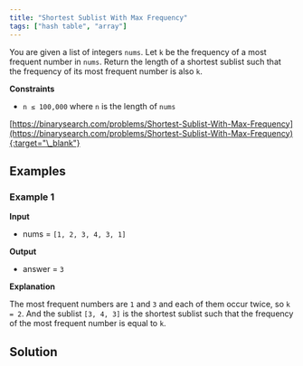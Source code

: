 ```yaml
---
title: "Shortest Sublist With Max Frequency"
tags: ["hash table", "array"]
---
```


You are given a list of integers `nums`. Let `k` be the frequency of a most frequent number in `nums`. Return the length of a shortest sublist such that the frequency of its most frequent number is also `k`.

**Constraints**

- `n ≤ 100,000` where `n` is the length of `nums`

[https://binarysearch.com/problems/Shortest-Sublist-With-Max-Frequency](https://binarysearch.com/problems/Shortest-Sublist-With-Max-Frequency){:target="\_blank"}

## Examples

### Example 1

**Input**

- nums = `[1, 2, 3, 4, 3, 1]`

**Output**

- answer = `3`

**Explanation**

The most frequent numbers are `1` and `3` and each of them occur twice, so `k = 2`. And the sublist `[3, 4, 3]` is the shortest sublist such that the frequency of the most frequent number is equal to `k`.

## Solution

<script src="https://gist.github.com/yaeba/16da7be5123724fcf6eccc25581cef5a.js?file=Shortest-Sublist-With-Max-Frequency.py"></script>

